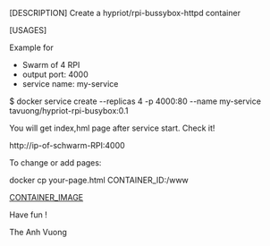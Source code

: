 [DESCRIPTION]
Create a  hypriot/rpi-bussybox-httpd container

[USAGES]

Example for 
- Swarm of 4 RPI
- output port: 4000
- service name: my-service

$ docker service create --replicas 4 -p 4000:80 --name my-service tavuong/hypriot-rpi-busybox:0.1

You will get index,hml page after service start. Check it!

http://ip-of-schwarm-RPI:4000


To change or add pages:

docker cp your-page.html CONTAINER_ID:/www

[CONTAINER_IMAGE](https://hub.docker.com/r/tavuong/hypriot-rpi-busybox/)


Have fun !

The Anh Vuong